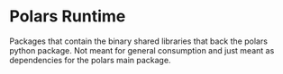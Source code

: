 # Polars Runtime

Packages that contain the binary shared libraries that back the polars python
package. Not meant for general consumption and just meant as dependencies for
the polars main package.